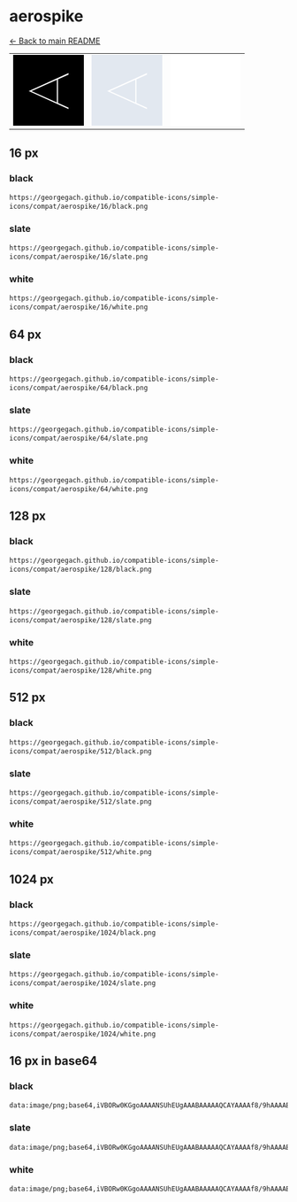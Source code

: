 # aerospike

[← Back to main README](../../README.md)

<table><tr>
  <td><img src="./128/black.png" width="128" alt="aerospike black icon" /></td>
  <td><img src="./128/slate.png" width="128" alt="aerospike slate icon" /></td>
  <td><img src="./128/white.png" width="128" alt="aerospike white icon" /></td>
</tr></table>

## 16 px

### black
```
https://georgegach.github.io/compatible-icons/simple-icons/compat/aerospike/16/black.png
```

### slate
```
https://georgegach.github.io/compatible-icons/simple-icons/compat/aerospike/16/slate.png
```

### white
```
https://georgegach.github.io/compatible-icons/simple-icons/compat/aerospike/16/white.png
```

## 64 px

### black
```
https://georgegach.github.io/compatible-icons/simple-icons/compat/aerospike/64/black.png
```

### slate
```
https://georgegach.github.io/compatible-icons/simple-icons/compat/aerospike/64/slate.png
```

### white
```
https://georgegach.github.io/compatible-icons/simple-icons/compat/aerospike/64/white.png
```

## 128 px

### black
```
https://georgegach.github.io/compatible-icons/simple-icons/compat/aerospike/128/black.png
```

### slate
```
https://georgegach.github.io/compatible-icons/simple-icons/compat/aerospike/128/slate.png
```

### white
```
https://georgegach.github.io/compatible-icons/simple-icons/compat/aerospike/128/white.png
```

## 512 px

### black
```
https://georgegach.github.io/compatible-icons/simple-icons/compat/aerospike/512/black.png
```

### slate
```
https://georgegach.github.io/compatible-icons/simple-icons/compat/aerospike/512/slate.png
```

### white
```
https://georgegach.github.io/compatible-icons/simple-icons/compat/aerospike/512/white.png
```

## 1024 px

### black
```
https://georgegach.github.io/compatible-icons/simple-icons/compat/aerospike/1024/black.png
```

### slate
```
https://georgegach.github.io/compatible-icons/simple-icons/compat/aerospike/1024/slate.png
```

### white
```
https://georgegach.github.io/compatible-icons/simple-icons/compat/aerospike/1024/white.png
```

## 16 px in base64

### black
```
data:image/png;base64,iVBORw0KGgoAAAANSUhEUgAAABAAAAAQCAYAAAAf8/9hAAAABmJLR0QA/wD/AP+gvaeTAAAArklEQVQ4jcXTu4oCQRSE4W/UTEwGow3ERGEDow19dd/BBxBE8LbCqqwIKqKzgS0M43hZDSzo7NTfVafpCIkXVHjF/DbA4hnAAUN0soDSHeMWU3TD7Bc+0gOR/FdY4Rv9YKjiF5/ZwWyCn3DjDHW0UUHvWsT0DvbYYIAm4mC+qbwKu5BgiHKIn2CdV+HaDuCIMUbhtNBA8VFAWlNMsHSqV/sv4Kx58MTPAi70/s/0B2o4JqT4h8JUAAAAAElFTkSuQmCC
```

### slate
```
data:image/png;base64,iVBORw0KGgoAAAANSUhEUgAAABAAAAAQCAYAAAAf8/9hAAAABmJLR0QA/wD/AP+gvaeTAAAA1klEQVQ4jcWTPUsDARBE3zsjCpJGRUjUYJXOykbwr/sfLC0ECUa9BPxGUJDc2AVzmIuYIlMuO4/ZZdeb0UtYQsUy5tUAEp7+A5hAhsi5zgJazT4/NWUqLiItwwnQXQgIeTOOLLgOdCk8peIV2a/31gEPQCmMgSOSM6ANuZqXcbqDyBfkI8lA7KvbgXbziD8SGNbBQ3APqnHwMmTLsCtuBt4bAVOQ2Qj2IAcF3iFD5LaIxyETYG2m/2+nbIm5JzxD+mBvboLflQ6hAzyCNo6wQDv1wuqf6Rt2Dk2lB7/suQAAAABJRU5ErkJggg==
```

### white
```
data:image/png;base64,iVBORw0KGgoAAAANSUhEUgAAABAAAAAQCAYAAAAf8/9hAAAABmJLR0QA/wD/AP+gvaeTAAAAsElEQVQ4jcXTvWoCQQAE4O80ndhIKgtJEyGFlaWvnnfwAQQRLokKUVEEFdG1cAPH5S7xp3Bgu5nZmVk2CSEEd6Byj/hhBvNbDA5I8Z43ePpHuMUY/cjtopklJCWvsMIEwyh4xhJveWI+wXe8cYoX9FDHoCxidoM9NhihjUYU/4miCruYIEUtxg9YF1Uo2wCO+MRHPB28onqpQRZjfGHhXK91rcEPZkic97nJ4Bce/5lO9MM7j1H1oLoAAAAASUVORK5CYII=
```


